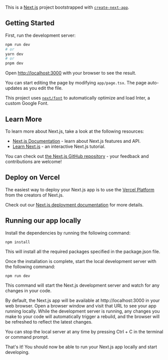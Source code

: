 This is a [Next.js](https://nextjs.org/) project bootstrapped with [`create-next-app`](https://github.com/vercel/next.js/tree/canary/packages/create-next-app).

## Getting Started

First, run the development server:

```bash
npm run dev
# or
yarn dev
# or
pnpm dev
```

Open [http://localhost:3000](http://localhost:3000) with your browser to see the result.

You can start editing the page by modifying `app/page.tsx`. The page auto-updates as you edit the file.

This project uses [`next/font`](https://nextjs.org/docs/basic-features/font-optimization) to automatically optimize and load Inter, a custom Google Font.

## Learn More

To learn more about Next.js, take a look at the following resources:

- [Next.js Documentation](https://nextjs.org/docs) - learn about Next.js features and API.
- [Learn Next.js](https://nextjs.org/learn) - an interactive Next.js tutorial.

You can check out [the Next.js GitHub repository](https://github.com/vercel/next.js/) - your feedback and contributions are welcome!

## Deploy on Vercel

The easiest way to deploy your Next.js app is to use the [Vercel Platform](https://vercel.com/new?utm_medium=default-template&filter=next.js&utm_source=create-next-app&utm_campaign=create-next-app-readme) from the creators of Next.js.

Check out our [Next.js deployment documentation](https://nextjs.org/docs/deployment) for more details.

## Running our app locally
Install the dependencies by running the following command:
```
npm install
```
This will install all the required packages specified in the package.json file.

Once the installation is complete, start the local development server with the following command:

```
npm run dev
```
This command will start the Next.js development server and watch for any changes in your code.

By default, the Next.js app will be available at http://localhost:3000 in your web browser. Open a browser window and visit that URL to see your app running locally.
While the development server is running, any changes you make to your code will automatically trigger a rebuild, and the browser will be refreshed to reflect the latest changes.

You can stop the local server at any time by pressing Ctrl + C in the terminal or command prompt.

That's it! You should now be able to run your Next.js app locally and start developing.
